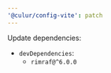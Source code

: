 ```yaml
---
'@culur/config-vite': patch
---
```


Update dependencies:

- `devDependencies`:
  - `rimraf@^6.0.0`
